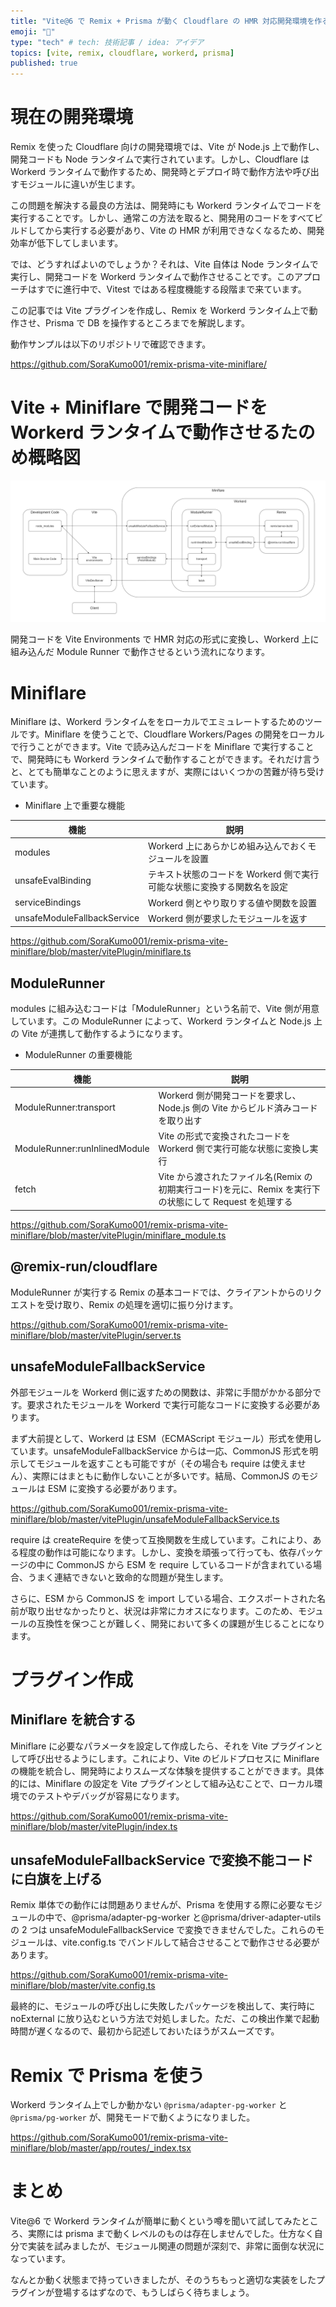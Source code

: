 ```yaml
---
title: "Vite@6 で Remix + Prisma が動く Cloudflare の HMR 対応開発環境を作る"
emoji: "🙌"
type: "tech" # tech: 技術記事 / idea: アイデア
topics: [vite, remix, cloudflare, workerd, prisma]
published: true
---
```


# 現在の開発環境

Remix を使った Cloudflare 向けの開発環境では、Vite が Node.js 上で動作し、開発コードも Node ランタイムで実行されています。しかし、Cloudflare は Workerd ランタイムで動作するため、開発時とデプロイ時で動作方法や呼び出すモジュールに違いが生じます。

この問題を解決する最良の方法は、開発時にも Workerd ランタイムでコードを実行することです。しかし、通常この方法を取ると、開発用のコードをすべてビルドしてから実行する必要があり、Vite の HMR が利用できなくなるため、開発効率が低下してしまいます。

では、どうすればよいのでしょうか？それは、Vite 自体は Node ランタイムで実行し、開発コードを Workerd ランタイムで動作させることです。このアプローチはすでに進行中で、Vitest ではある程度機能する段階まで来ています。

この記事では Vite プラグインを作成し、Remix を Workerd ランタイム上で動作させ、Prisma で DB を操作するところまでを解説します。

動作サンプルは以下のリポジトリで確認できます。

https://github.com/SoraKumo001/remix-prisma-vite-miniflare/

# Vite + Miniflare で開発コードを Workerd ランタイムで動作させるたのめ概略図

![](/images/remix-prisma-vite-miniflare/2024-09-30-09-03-33.png)

開発コードを Vite Environments で HMR 対応の形式に変換し、Workerd 上に組み込んだ Module Runner で動作させるという流れになります。

# Miniflare

Miniflare は、Workerd ランタイムををローカルでエミュレートするためのツールです。Miniflare を使うことで、Cloudflare Workers/Pages の開発をローカルで行うことができます。Vite で読み込んだコードを Miniflare で実行することで、開発時にも Workerd ランタイムで動作することができます。それだけ言うと、とても簡単なことのように思えますが、実際にはいくつかの苦難が待ち受けています。

- Miniflare 上で重要な機能

| 機能                        | 説明                                                                    |
| --------------------------- | ----------------------------------------------------------------------- |
| modules                     | Workerd 上にあらかじめ組み込んでおくモジュールを設置                    |
| unsafeEvalBinding           | テキスト状態のコードを Workerd 側で実行可能な状態に変換する関数名を設定 |
| serviceBindings             | Workerd 側とやり取りする値や関数を設置                                  |
| unsafeModuleFallbackService | Workerd 側が要求したモジュールを返す                                    |

https://github.com/SoraKumo001/remix-prisma-vite-miniflare/blob/master/vitePlugin/miniflare.ts

## ModuleRunner

modules に組み込むコードは「ModuleRunner」という名前で、Vite 側が用意しています。この ModuleRunner によって、Workerd ランタイムと Node.js 上の Vite が連携して動作するようになります。

- ModuleRunner の重要機能

| 機能                          | 説明                                                                                                     |
| ----------------------------- | -------------------------------------------------------------------------------------------------------- |
| ModuleRunner:transport        | Workerd 側が開発コードを要求し、Node.js 側の Vite からビルド済みコードを取り出す                         |
| ModuleRunner:runInlinedModule | Vite の形式で変換されたコードを Workerd 側で実行可能な状態に変換し実行                                   |
| fetch                         | Vite から渡されたファイル名(Remix の初期実行コード)を元に、Remix を実行下の状態にして Request を処理する |

https://github.com/SoraKumo001/remix-prisma-vite-miniflare/blob/master/vitePlugin/miniflare_module.ts

## @remix-run/cloudflare

ModuleRunner が実行する Remix の基本コードでは、クライアントからのリクエストを受け取り、Remix の処理を適切に振り分けます。

https://github.com/SoraKumo001/remix-prisma-vite-miniflare/blob/master/vitePlugin/server.ts

## unsafeModuleFallbackService

外部モジュールを Workerd 側に返すための関数は、非常に手間がかかる部分です。要求されたモジュールを Workerd で実行可能なコードに変換する必要があります。

まず大前提として、Workerd は ESM（ECMAScript モジュール）形式を使用しています。unsafeModuleFallbackService からは一応、CommonJS 形式を明示してモジュールを返すことも可能ですが（その場合も require は使えません）、実際にはまともに動作しないことが多いです。結局、CommonJS のモジュールは ESM に変換する必要があります。

https://github.com/SoraKumo001/remix-prisma-vite-miniflare/blob/master/vitePlugin/unsafeModuleFallbackService.ts

require は createRequire を使って互換関数を生成しています。これにより、ある程度の動作は可能になります。しかし、変換を頑張って行っても、依存パッケージの中に CommonJS から ESM を require しているコードが含まれている場合、うまく連結できないと致命的な問題が発生します。

さらに、ESM から CommonJS を import している場合、エクスポートされた名前が取り出せなかったりと、状況は非常にカオスになります。このため、モジュールの互換性を保つことが難しく、開発において多くの課題が生じることになります。

# プラグイン作成

## Miniflare を統合する

Miniflare に必要なパラメータを設定して作成したら、それを Vite プラグインとして呼び出せるようにします。これにより、Vite のビルドプロセスに Miniflare の機能を統合し、開発時によりスムーズな体験を提供することができます。具体的には、Miniflare の設定を Vite プラグインとして組み込むことで、ローカル環境でのテストやデバッグが容易になります。

https://github.com/SoraKumo001/remix-prisma-vite-miniflare/blob/master/vitePlugin/index.ts

## unsafeModuleFallbackService で変換不能コードに白旗を上げる

Remix 単体での動作には問題ありませんが、Prisma を使用する際に必要なモジュールの中で、@prisma/adapter-pg-worker と@prisma/driver-adapter-utils の 2 つは unsafeModuleFallbackService で変換できませんでした。これらのモジュールは、vite.config.ts でバンドルして結合させることで動作させる必要があります。

https://github.com/SoraKumo001/remix-prisma-vite-miniflare/blob/master/vite.config.ts

最終的に、モジュールの呼び出しに失敗したパッケージを検出して、実行時に noExternal に放り込むという方法で対処しました。ただ、この検出作業で起動時間が遅くなるので、最初から記述しておいたほうがスムーズです。

# Remix で Prisma を使う

Workerd ランタイム上でしか動かない `@prisma/adapter-pg-worker` と `@prisma/pg-worker` が、開発モードで動くようになりました。

https://github.com/SoraKumo001/remix-prisma-vite-miniflare/blob/master/app/routes/_index.tsx

# まとめ

Vite@6 で Workerd ランタイムが簡単に動くという噂を聞いて試してみたところ、実際には prisma まで動くレベルのものは存在しませんでした。仕方なく自分で実装を試みましたが、モジュール関連の問題が深刻で、非常に面倒な状況になっています。

なんとか動く状態まで持っていきましたが、そのうちもっと適切な実装をしたプラグインが登場するはずなので、もうしばらく待ちましょう。
